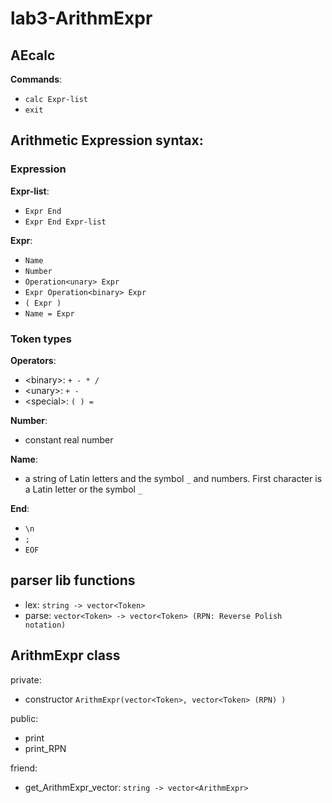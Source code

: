 # lab3-ArithmExpr

## AEcalc

**Commands**:
- `calc Expr-list`
- `exit`


## Arithmetic Expression syntax:

### Expression

**Expr-list**:
- `Expr End`
- `Expr End Expr-list`

**Expr**:
- `Name`
- `Number`
- `Operation<unary> Expr`
- `Expr Operation<binary> Expr`
- `( Expr )`
- `Name = Expr`


### Token types

**Operators**:
- \<binary\>: `+ - * /`
- \<unary\>: `+ -`
- \<special\>: `( ) =`

**Number**:
- constant real number

**Name**:
- a string of Latin letters and the symbol `_` and numbers. First character is a Latin letter or the symbol `_`

**End**:
- `\n`
- `;`
- `EOF`

## parser lib functions

- lex: `string -> vector<Token>`
- parse: `vector<Token> -> vector<Token> (RPN: Reverse Polish notation)`

## ArithmExpr class

private:
- constructor `ArithmExpr(vector<Token>, vector<Token> (RPN) )`

public:
- print
- print_RPN

friend:
- get_ArithmExpr_vector: `string -> vector<ArithmExpr>`
